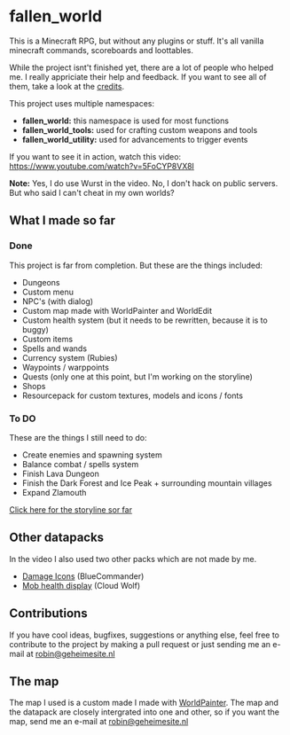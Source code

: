 # fallen_world

This is a Minecraft RPG, but without any plugins or stuff. It's all vanilla minecraft commands, scoreboards and loottables.

While the project isnt't finished yet, there are a lot of people who helped me. I really appriciate their help and feedback. If you want to see all of them, take a look at the [credits](CREDITS.md).

This project uses multiple namespaces:

- **fallen_world:** this namespace is used for most functions
- **fallen_world_tools:** used for crafting custom weapons and tools
- **fallen_world_utility:** used for advancements to trigger events

If you want to see it in action, watch this video: <https://www.youtube.com/watch?v=5FoCYP8VX8I>

**Note:** Yes, I do use Wurst in the video. No, I don't hack on public servers.  
But who said I can't cheat in my own worlds?

## What I made so far

### Done

This project is far from completion. But these are the things included:

- Dungeons
- Custom menu
- NPC's (with dialog)
- Custom map made with WorldPainter and WorldEdit
- Custom health system (but it needs to be rewritten, because it is to buggy)
- Custom items
- Spells and wands
- Currency system (Rubies)
- Waypoints / warppoints
- Quests (only one at this point, but I'm working on the storyline)
- Shops
- Resourcepack for custom textures, models and icons / fonts

### To DO

These are the things I still need to do:

- Create enemies and spawning system
- Balance combat / spells system
- Finish Lava Dungeon
- Finish the Dark Forest and Ice Peak + surrounding mountain villages
- Expand Zlamouth

[Click here for the storyline sor far](STORY.md)

## Other datapacks

In the video I also used two other packs which are not made by me.  

- [Damage Icons](https://www.bluecommander.net/damage-icons.html) (BlueCommander)
- [Mob health display](https://www.youtube.com/watch?v=A9H3U8YEm98) (Cloud Wolf)

## Contributions

If you have cool ideas, bugfixes, suggestions or anything else, feel free to contribute to the project by making a pull request or just sending me an e-mail at robin@geheimesite.nl

## The map

The map I used is a custom made I made with [WorldPainter](https://www.worldpainter.net). The map and the datapack are closely intergrated into one and other, so if you want the map, send me an e-mail at robin@geheimesite.nl
